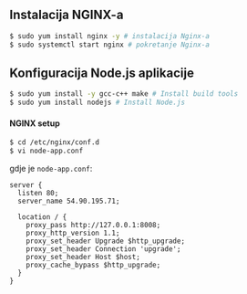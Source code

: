 ## Instalacija NGINX-a
```bash
$ sudo yum install nginx -y # instalacija Nginx-a
$ sudo systemctl start nginx # pokretanje Nginx-a
```
## Konfiguracija Node.js aplikacije

```bash
$ sudo yum install -y gcc-c++ make # Install build tools
$ sudo yum install nodejs # Install Node.js
```

#### NGINX setup
```bash
$ cd /etc/nginx/conf.d
$ vi node-app.conf
```
gdje je `node-app.conf`:

```nginx
server {
  listen 80;
  server_name 54.90.195.71;

  location / {
    proxy_pass http://127.0.0.1:8008;
    proxy_http_version 1.1;
    proxy_set_header Upgrade $http_upgrade;
    proxy_set_header Connection 'upgrade';
    proxy_set_header Host $host;
    proxy_cache_bypass $http_upgrade;
  }
}
```